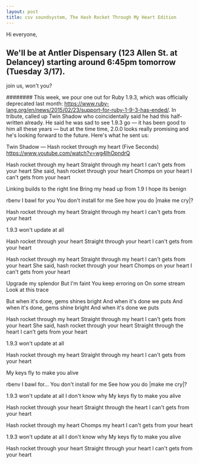 ```yaml
---
layout: post
title: csv soundsystem, The Hash Rocket Through My Heart Edition
---
```



Hi everyone, 

We'll be at Antler Dispensary (123 Allen St. at Delancey) starting around 6:45pm tomorrow (Tuesday 3/17).
----
join us, won't you?

########
This week, we pour one out for Ruby 1.9.3, which was officially deprecated last month: https://www.ruby-lang.org/en/news/2015/02/23/support-for-ruby-1-9-3-has-ended/. In tribute, called up Twin Shadow who coincidentally said he had this half-written already. He said he was sad to see 1.9.3 go — it has been good to him all these years — but at the time time, 2.0.0 looks really promising and he's looking forward to the future. Here's what he sent us:

Twin Shadow — Hash rocket through my heart (Five Seconds)
https://www.youtube.com/watch?v=wg4IhOpndrQ


Hash rocket through my heart
Straight through my heart
I can't gets from your heart
She said, hash rocket through your heart
Chomps on your heart
I can't gets from your heart

Linking builds to the right line
Bring my head up from 1.9
I hope its benign

rbenv I bawl for you
You don't install for me
See how you do |make me cry|?

Hash rocket through my heart
Straight through my heart
I can't gets from your heart

1.9.3 won't update at all

Hash rocket through your heart
Straight through your heart
I can't gets from your heart

Hash rocket through my heart
Straight through my heart
I can't gets from your heart
She said, hash rocket through your heart
Chomps on your heart
I can't gets from your heart

Upgrade my splendor
But I'm faint
You keep erroring on
On some stream
Look at this trace

But when it's done, gems shines bright
And when it's done we puts
And when it's done, gems shine bright
And when it's done we puts

Hash rocket through my heart
Straight through my heart
I can't gets from your heart
She said, hash rocket through your heart
Straight through the heart
I can't gets from your heart

1.9.3 won't update at all

Hash rocket through my heart
Straight through  my heart
I can't gets from your heart

My keys fly to make you alive

rbenv I bawl for...
You don't install for me
See how you do |make me cry|?

1.9.3 won't update at all
I don't know why
My keys fly to make you alive

Hash rocket through your heart
Straight through the heart
I can't gets from your heart

Hash rocket through my heart
Chomps my heart
I can't gets from your heart

1.9.3 won't update at all
I don't know why
My keys fly to make you alive

Hash rocket through your heart
Straight through your heart
I can't gets from your heart
